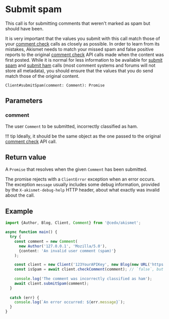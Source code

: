 # Submit spam
This call is for submitting comments that weren't marked as spam but should have been.

It is very important that the values you submit with this call match those of your [comment check](comment_check.md) calls as closely as possible. In order to learn from its mistakes, Akismet needs to match your missed spam and false positive reports to the original [comment check](comment_check.md) API calls made when the content was first posted. While it is normal for less information to be available for [submit spam](submit_spam.md) and [submit ham](submit_ham.md) calls (most comment systems and forums will not store all metadata), you should ensure that the values that you do send match those of the original content.

```
Client#submitSpam(comment: Comment): Promise
```

## Parameters

### comment
The user `Comment` to be submitted, incorrectly classified as ham.

!!! tip
    Ideally, it should be the same object as the one passed to the original [comment check](comment_check.md) API call.

## Return value
A `Promise` that resolves when the given `Comment` has been submitted.

The promise rejects with a `ClientError` exception when an error occurs.
The exception `message` usually includes some debug information, provided by the `X-akismet-debug-help` HTTP header, about what exactly was invalid about the call.

## Example

```ts
import {Author, Blog, Client, Comment} from '@cedx/akismet';

async function main() {
  try {
    const comment = new Comment(
      new Author('127.0.0.1', 'Mozilla/5.0'),
      {content: 'An invalid user comment (spam)'}
    );

    const client = new Client('123YourAPIKey', new Blog(new URL('https://www.yourblog.com')));
    const isSpam = await client.checkComment(comment); // `false`, but `true` expected.
    
    console.log('The comment was incorrectly classified as ham');
    await client.submitSpam(comment);
  }
    
  catch (err) {
    console.log(`An error occurred: ${err.message}`);
  }
}
```
